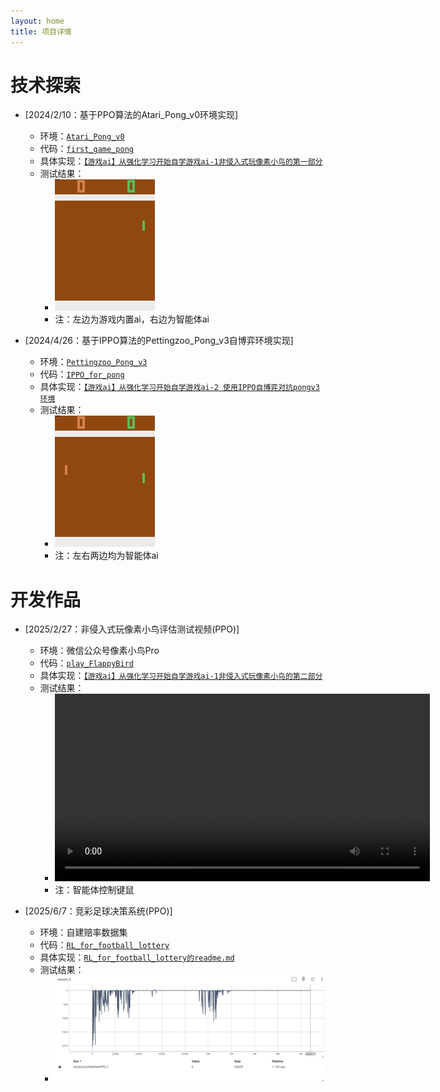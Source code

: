 ```yaml
---
layout: home
title: 项目详情  
---
```

<!-- 在网址栏输入：https://wild-firefox.github.io/projects/ -->

# 技术探索
- [2024/2/10：基于PPO算法的Atari_Pong_v0环境实现]  
    - 环境：[`Atari_Pong_v0`](https://www.gymlibrary.dev/environments/atari/pong-v0/) 
    - 代码：[`first_game_pong`](https://github.com/wild-firefox/FreeRL_for_play/tree/main/first_game_pong)
    - 具体实现：[`【游戏ai】从强化学习开始自学游戏ai-1非侵入式玩像素小鸟的第一部分`](https://blog.csdn.net/weixin_56760882/article/details/145848700)
    - 测试结果：
        - ![Pong_v0](videos\evaluate.gif)
        - 注：左边为游戏内置ai，右边为智能体ai


- [2024/4/26：基于IPPO算法的Pettingzoo_Pong_v3自博弈环境实现]
    - 环境：[`Pettingzoo_Pong_v3`](https://pettingzoo.farama.org/environments/atari/pong/) 
    - 代码：[`IPPO_for_pong`](https://github.com/wild-firefox/FreeRL_for_play/tree/main/IPPO_for_pong)   
    - 具体实现：[`【游戏ai】从强化学习开始自学游戏ai-2 使用IPPO自博弈对抗pongv3环境`](https://blog.csdn.net/weixin_56760882/article/details/147537066)
    - 测试结果：
        - ![Pong_v0](videos\pong_animation_20250426_145439.gif)
        - 注：左右两边均为智能体ai

# 开发作品
- [2025/2/27：非侵入式玩像素小鸟评估测试视频(PPO)]  
    - 环境：微信公众号像素小鸟Pro
    - 代码：[`play_FlappyBird`](https://github.com/wild-firefox/FreeRL_for_play/tree/main/play_FlappyBird)
    - 具体实现：[`【游戏ai】从强化学习开始自学游戏ai-1非侵入式玩像素小鸟的第二部分`](https://blog.csdn.net/weixin_56760882/article/details/145848700)
    - 测试结果：
        - <video controls width="600">
            <source src="videos\flappybird_test.mp4" type="video/mp4">
            Your browser does not support the video tag.
          </video>
        - 注：智能体控制键鼠

- [2025/6/7：竞彩足球决策系统(PPO)]  
    - 环境：自建赔率数据集
    - 代码：[`RL_for_football_lottery`](https://github.com/wild-firefox/FreeRL_for_play/tree/main/RL_for_football_lottery)
    - 具体实现：[`RL_for_football_lottery的readme.md`](https://github.com/wild-firefox/FreeRL_for_play/blob/main/RL_for_football_lottery/readme.md)
    - 测试结果：
        - ![Pong_v0](images\RL_for_football_lottery.png)